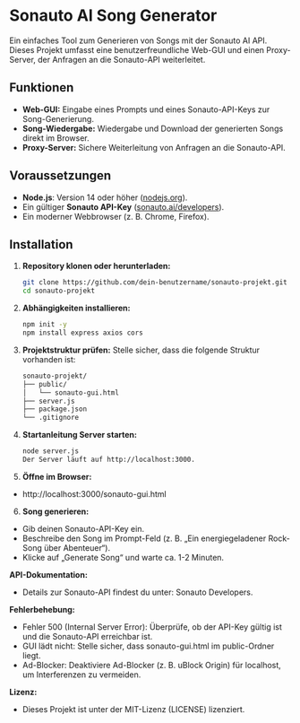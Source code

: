 # Sonauto AI Song Generator

Ein einfaches Tool zum Generieren von Songs mit der Sonauto AI API. Dieses Projekt umfasst eine benutzerfreundliche Web-GUI und einen Proxy-Server, der Anfragen an die Sonauto-API weiterleitet.

## Funktionen
- **Web-GUI:** Eingabe eines Prompts und eines Sonauto-API-Keys zur Song-Generierung.
- **Song-Wiedergabe:** Wiedergabe und Download der generierten Songs direkt im Browser.
- **Proxy-Server:** Sichere Weiterleitung von Anfragen an die Sonauto-API.

## Voraussetzungen
- **Node.js**: Version 14 oder höher ([nodejs.org](https://nodejs.org)).
- Ein gültiger **Sonauto API-Key** ([sonauto.ai/developers](https://sonauto.ai/developers)).
- Ein moderner Webbrowser (z. B. Chrome, Firefox).

## Installation

1. **Repository klonen oder herunterladen:**
   ```bash
   git clone https://github.com/dein-benutzername/sonauto-projekt.git
   cd sonauto-projekt
   ```
2. **Abhängigkeiten installieren:**
   ```bash
   npm init -y
   npm install express axios cors
   ```
3. **Projektstruktur prüfen:**
Stelle sicher, dass die folgende Struktur vorhanden ist:
   ```bash
   sonauto-projekt/
   ├── public/
   │   └── sonauto-gui.html
   ├── server.js
   ├── package.json
   └── .gitignore
   ```

4. **Startanleitung Server starten:**
   ```bash
   node server.js
   Der Server läuft auf http://localhost:3000.
   ```

5. **Öffne im Browser:**
- http://localhost:3000/sonauto-gui.html

6. **Song generieren:**
- Gib deinen Sonauto-API-Key ein.
- Beschreibe den Song im Prompt-Feld (z. B. „Ein energiegeladener Rock-Song über Abenteuer“).
- Klicke auf „Generate Song“ und warte ca. 1-2 Minuten.

**API-Dokumentation:**
- Details zur Sonauto-API findest du unter: Sonauto Developers.

**Fehlerbehebung:**
- Fehler 500 (Internal Server Error): Überprüfe, ob der API-Key gültig ist und die Sonauto-API erreichbar ist.
- GUI lädt nicht: Stelle sicher, dass sonauto-gui.html im public-Ordner liegt.
- Ad-Blocker: Deaktiviere Ad-Blocker (z. B. uBlock Origin) für localhost, um Interferenzen zu vermeiden.

**Lizenz:**
- Dieses Projekt ist unter der MIT-Lizenz (LICENSE) lizenziert.




